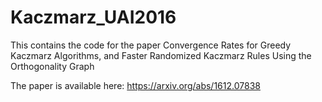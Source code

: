 # Kaczmarz_UAI2016
This contains the code for the paper Convergence Rates for Greedy Kaczmarz Algorithms, and Faster Randomized Kaczmarz Rules Using the Orthogonality Graph

The paper is available here: https://arxiv.org/abs/1612.07838
